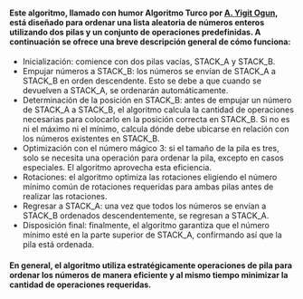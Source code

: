 #### Este algoritmo, llamado con humor Algoritmo Turco por [A. Yigit Ogun](https://medium.com/@ayogun/push-swap-c1f5d2d41e97), está diseñado para ordenar una lista aleatoria de números enteros utilizando dos pilas y un conjunto de operaciones predefinidas. A continuación se ofrece una breve descripción general de cómo funciona:
- Inicialización: comience con dos pilas vacías, STACK_A y STACK_B.
- Empujar números a STACK_B: los números se envían de STACK_A a STACK_B en orden descendente. Esto se debe a que cuando se devuelven a STACK_A, se ordenarán automáticamente.
- Determinación de la posición en STACK_B: antes de empujar un número de STACK_A a STACK_B, el algoritmo calcula la cantidad de operaciones necesarias para colocarlo en la posición correcta en STACK_B. Si no es ni el máximo ni el mínimo, calcula dónde debe ubicarse en relación con los números existentes en STACK_B.
- Optimización con el número mágico 3: si el tamaño de la pila es tres, solo se necesita una operación para ordenar la pila, excepto en casos especiales. El algoritmo aprovecha esta eficiencia.
- Rotaciones: el algoritmo optimiza las rotaciones eligiendo el número mínimo común de rotaciones requeridas para ambas pilas antes de realizar las rotaciones.
- Regresar a STACK_A: una vez que todos los números se envían a STACK_B ordenados descendentemente, se regresan a STACK_A.
- Disposición final: finalmente, el algoritmo garantiza que el número mínimo esté en la parte superior de STACK_A, confirmando así que la pila está ordenada.

#### En general, el algoritmo utiliza estratégicamente operaciones de pila para ordenar los números de manera eficiente y al mismo tiempo minimizar la cantidad de operaciones requeridas.
